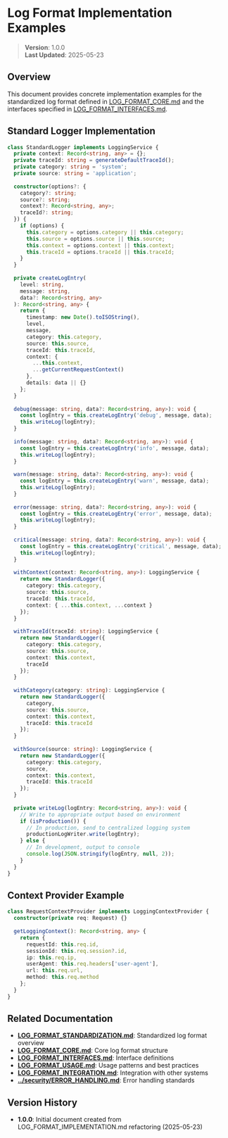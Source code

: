 
# Log Format Implementation Examples

> **Version**: 1.0.0  
> **Last Updated**: 2025-05-23

## Overview

This document provides concrete implementation examples for the standardized log format defined in [LOG_FORMAT_CORE.md](LOG_FORMAT_CORE.md) and the interfaces specified in [LOG_FORMAT_INTERFACES.md](LOG_FORMAT_INTERFACES.md).

## Standard Logger Implementation

```typescript
class StandardLogger implements LoggingService {
  private context: Record<string, any> = {};
  private traceId: string = generateDefaultTraceId();
  private category: string = 'system';
  private source: string = 'application';
  
  constructor(options?: {
    category?: string;
    source?: string;
    context?: Record<string, any>;
    traceId?: string;
  }) {
    if (options) {
      this.category = options.category || this.category;
      this.source = options.source || this.source;
      this.context = options.context || this.context;
      this.traceId = options.traceId || this.traceId;
    }
  }
  
  private createLogEntry(
    level: string,
    message: string,
    data?: Record<string, any>
  ): Record<string, any> {
    return {
      timestamp: new Date().toISOString(),
      level,
      message,
      category: this.category,
      source: this.source,
      traceId: this.traceId,
      context: {
        ...this.context,
        ...getCurrentRequestContext()
      },
      details: data || {}
    };
  }
  
  debug(message: string, data?: Record<string, any>): void {
    const logEntry = this.createLogEntry('debug', message, data);
    this.writeLog(logEntry);
  }
  
  info(message: string, data?: Record<string, any>): void {
    const logEntry = this.createLogEntry('info', message, data);
    this.writeLog(logEntry);
  }
  
  warn(message: string, data?: Record<string, any>): void {
    const logEntry = this.createLogEntry('warn', message, data);
    this.writeLog(logEntry);
  }
  
  error(message: string, data?: Record<string, any>): void {
    const logEntry = this.createLogEntry('error', message, data);
    this.writeLog(logEntry);
  }
  
  critical(message: string, data?: Record<string, any>): void {
    const logEntry = this.createLogEntry('critical', message, data);
    this.writeLog(logEntry);
  }
  
  withContext(context: Record<string, any>): LoggingService {
    return new StandardLogger({
      category: this.category,
      source: this.source,
      traceId: this.traceId,
      context: { ...this.context, ...context }
    });
  }
  
  withTraceId(traceId: string): LoggingService {
    return new StandardLogger({
      category: this.category,
      source: this.source,
      context: this.context,
      traceId
    });
  }
  
  withCategory(category: string): LoggingService {
    return new StandardLogger({
      category,
      source: this.source,
      context: this.context,
      traceId: this.traceId
    });
  }
  
  withSource(source: string): LoggingService {
    return new StandardLogger({
      category: this.category,
      source,
      context: this.context,
      traceId: this.traceId
    });
  }
  
  private writeLog(logEntry: Record<string, any>): void {
    // Write to appropriate output based on environment
    if (isProduction()) {
      // In production, send to centralized logging system
      productionLogWriter.write(logEntry);
    } else {
      // In development, output to console
      console.log(JSON.stringify(logEntry, null, 2));
    }
  }
}
```

## Context Provider Example

```typescript
class RequestContextProvider implements LoggingContextProvider {
  constructor(private req: Request) {}
  
  getLoggingContext(): Record<string, any> {
    return {
      requestId: this.req.id,
      sessionId: this.req.session?.id,
      ip: this.req.ip,
      userAgent: this.req.headers['user-agent'],
      url: this.req.url,
      method: this.req.method
    };
  }
}
```

## Related Documentation

- **[LOG_FORMAT_STANDARDIZATION.md](LOG_FORMAT_STANDARDIZATION.md)**: Standardized log format overview
- **[LOG_FORMAT_CORE.md](LOG_FORMAT_CORE.md)**: Core log format structure
- **[LOG_FORMAT_INTERFACES.md](LOG_FORMAT_INTERFACES.md)**: Interface definitions
- **[LOG_FORMAT_USAGE.md](LOG_FORMAT_USAGE.md)**: Usage patterns and best practices
- **[LOG_FORMAT_INTEGRATION.md](LOG_FORMAT_INTEGRATION.md)**: Integration with other systems
- **[../security/ERROR_HANDLING.md](../security/ERROR_HANDLING.md)**: Error handling standards

## Version History

- **1.0.0**: Initial document created from LOG_FORMAT_IMPLEMENTATION.md refactoring (2025-05-23)
